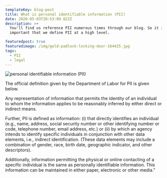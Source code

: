 ```yaml
---
templateKey: blog-post
title: What is personal identifiable information (PII)
date: 2020-05-03T20:53:09.822Z
description: >+
  You'll find us reference PII numerous times through our blog. So it is
  important that we define PII at a high level.

featuredpost: true
featuredimage: /img/gold-padlock-locking-door-164425.jpg
tags:
  - PII
  - legal
---
```

![](/img/gold-padlock-locking-door-164425.jpg "personal identifiable information (PII)")

The official definition given by the Department of Labor for PII is given below. 

Any representation of information that permits the identity of an individual to whom the information applies to be reasonably inferred by either direct or indirect means. 

Further, PII is defined as information: (i) that directly identifies an individual (e.g., name, address, social security number or other identifying number or code, telephone number, email address, etc.) or (ii) by which an agency intends to identify specific individuals in conjunction with other data elements, i.e., indirect identification. (These data elements may include a combination of gender, race, birth date, geographic indicator, and other descriptors). 

Additionally, information permitting the physical or online contacting of a specific individual is the same as personally identifiable information. This information can be maintained in either paper, electronic or other media."